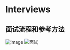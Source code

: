 # Interviews
## 面试流程和参考方法
![image](https://user-images.githubusercontent.com/107925483/227912667-6c15d0de-f850-4d90-b19e-1335144475e8.png)
![面试](https://user-images.githubusercontent.com/107925483/227913939-dbae3736-563b-404b-b342-94355e66bcba.png)

